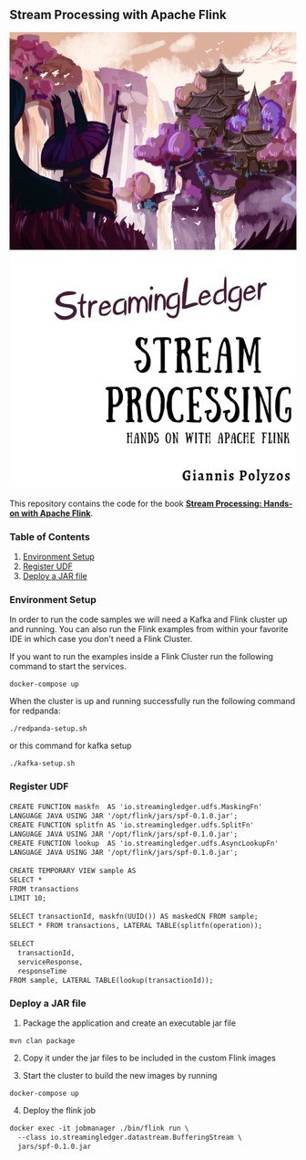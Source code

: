 Stream Processing with Apache Flink 
------------------------------------

<p align="center">
    <img src="assets/cover.png" width="600" height="800">
</p>

This repository contains the code for the book **[Stream Processing: Hands-on with Apache Flink](https://leanpub.com/streamprocessingwithapacheflink)**.


### Table of Contents
1. [Environment Setup](#environment-setup)
2. [Register UDF](#register-udf)
3. [Deploy a JAR file](#deploy-a-jar-file)


### Environment Setup
In order to run the code samples we will need a Kafka and Flink cluster up and running.
You can also run the Flink examples from within your favorite IDE in which case you don't need a Flink Cluster.

If you want to run the examples inside a Flink Cluster run the following command to start the services.
```shell
docker-compose up
```

When the cluster is up and running successfully run the following command for redpanda:
```shell
./redpanda-setup.sh

```

or this command for kafka setup
```shell
./kafka-setup.sh
```


### Register UDF
```shell
CREATE FUNCTION maskfn  AS 'io.streamingledger.udfs.MaskingFn'      LANGUAGE JAVA USING JAR '/opt/flink/jars/spf-0.1.0.jar';
CREATE FUNCTION splitfn AS 'io.streamingledger.udfs.SplitFn'        LANGUAGE JAVA USING JAR '/opt/flink/jars/spf-0.1.0.jar';
CREATE FUNCTION lookup  AS 'io.streamingledger.udfs.AsyncLookupFn'  LANGUAGE JAVA USING JAR '/opt/flink/jars/spf-0.1.0.jar';

CREATE TEMPORARY VIEW sample AS
SELECT * 
FROM transactions 
LIMIT 10;

SELECT transactionId, maskfn(UUID()) AS maskedCN FROM sample;
SELECT * FROM transactions, LATERAL TABLE(splitfn(operation));

SELECT 
  transactionId,
  serviceResponse, 
  responseTime 
FROM sample, LATERAL TABLE(lookup(transactionId));
```

### Deploy a JAR file
1. Package the application and create an executable jar file
```shell
mvn clan package
```
2. Copy it under the jar files to be included in the custom Flink images

3. Start the cluster to build the new images by running
```shell
docker-compose up
```

4. Deploy the flink job
```shell
docker exec -it jobmanager ./bin/flink run \
  --class io.streamingledger.datastream.BufferingStream \
  jars/spf-0.1.0.jar
```
